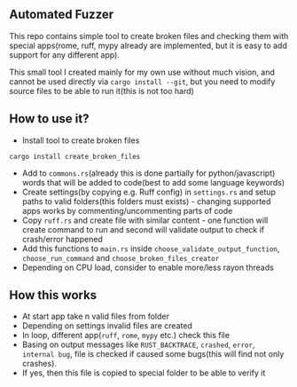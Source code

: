 ## Automated Fuzzer

This repo contains simple tool to create broken files and checking them with special apps(rome, ruff, mypy already are implemented, but it is easy to add support for any different app).

This small tool I created mainly for my own use without much vision, and cannot be used directly via `cargo install --git`, but you need to modify source files to be able to run it(this is not too hard)

## How to use it?
- Install tool to create broken files
```
cargo install create_broken_files
```
- Add to `commons.rs`(already this is done partially for python/javascript) words that will be added to code(best to add some language keywords)
- Create settings(by copying e.g. Ruff config) in `settings.rs` and setup paths to valid folders(this folders must exists) - changing supported apps works by commenting/uncommenting parts of code
- Copy `ruff.rs` and create file with similar content - one function will create command to run and second will validate output to check if crash/error happened
- Add this functions to `main.rs` inside `choose_validate_output_function`, `choose_run_command` and `choose_broken_files_creator`
- Depending on CPU load, consider to enable more/less rayon threads

## How this works
- At start app take n valid files from folder
- Depending on settings invalid files are created
- In loop, different app(`ruff`, `rome`, `mypy` etc.) check this file
- Basing on output messages like `RUST_BACKTRACE`, `crashed`, `error`, `internal bug`, file is checked if caused some bugs(this will find not only crashes).
- If yes, then this file is copied to special folder to be able to verify it